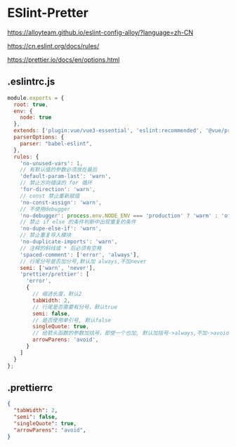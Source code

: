 # ESlint-Pretter

https://alloyteam.github.io/eslint-config-alloy/?language=zh-CN

https://cn.eslint.org/docs/rules/

https://prettier.io/docs/en/options.html

## .eslintrc.js

```js
module.exports = {
  root: true,
  env: {
    node: true
  },
  extends: ['plugin:vue/vue3-essential', 'eslint:recommended', '@vue/prettier'],
  parserOptions: {
    parser: "babel-eslint",
  },
  rules: {
    'no-unused-vars': 1,
    // 有默认值的参数必须放在最后
    'default-param-last': 'warn',
    // 禁止方向错误的 for 循环
    'for-direction': 'warn',
    // const 禁止重新赋值
    'no-const-assign': 'warn',
    // 不使用debugger
    'no-debugger': process.env.NODE_ENV === 'production' ? 'warm' : 'off',
    // 禁止 if else 的条件判断中出现重复的条件
    'no-dupe-else-if': 'warn',
    // 禁止重复导入模块
    'no-duplicate-imports': 'warn',
    // 注释的斜线或 * 后必须有空格
    'spaced-comment': ['error', 'always'],
    // 行尾分号是否加分号,默认加 always,不加never
    semi: ['warn', 'never'],
    'prettier/prettier': [
      'error',
      {
        // 缩进长度，默认2
        tabWidth: 2,
        // 行尾是否需要有分号，默认true
        semi: false,
        // 是否使用单引号, 默认false
        singleQuote: true,
        // 给箭头函数的参数加括号，即使一个也加, 默认加括号->always,不加->avoid
        arrowParens: 'avoid',
      }
    ]
  }
};
```



## .prettierrc

```json
{
  "tabWidth": 2,
  "semi": false,
  "singleQuote": true,
  "arrowParens": "avoid",
}
```




